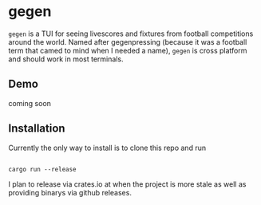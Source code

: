 # gegen

`gegen` is a TUI for seeing livescores and fixtures from football competitions around the world. Named after gegenpressing (because it was a football term that camed to mind when I needed a name), `gegen` is cross platform and should work in most terminals.


## Demo

coming soon


## Installation

Currently the only way to install is to clone this repo and run 
```

cargo run --release
```

I plan to release via crates.io at when the project is more stale as well as providing binarys via github releases.



